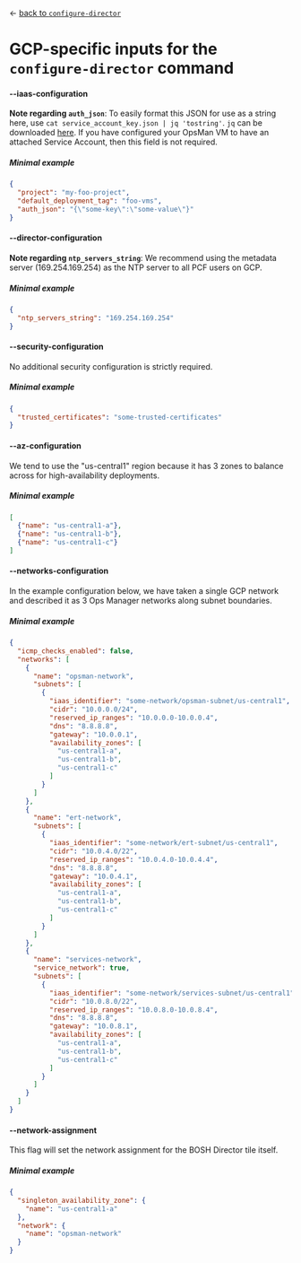 &larr; [back to `configure-director`](README.md)

# GCP-specific inputs for the `configure-director` command

#### --iaas-configuration
**Note regarding `auth_json`**: To easily format this JSON for use as a string here, use `cat service_account_key.json | jq 'tostring'`.
`jq` can be downloaded [here](https://stedolan.github.io/jq/).
If you have configured your OpsMan VM to have an attached Service Account, then this field is not required.

##### Minimal example
```json
{
  "project": "my-foo-project",
  "default_deployment_tag": "foo-vms",
  "auth_json": "{\"some-key\":\"some-value\"}"
}
```

#### --director-configuration
**Note regarding `ntp_servers_string`**: We recommend using the metadata server (169.254.169.254) as the NTP server to all PCF users on GCP.

##### Minimal example
```json
{
  "ntp_servers_string": "169.254.169.254"
}
```

#### --security-configuration
No additional security configuration is strictly required.

##### Minimal example
```json
{
  "trusted_certificates": "some-trusted-certificates"
}
```

#### --az-configuration
We tend to use the "us-central1" region because it has 3 zones to balance across for high-availability deployments.

##### Minimal example
```json
[
  {"name": "us-central1-a"},
  {"name": "us-central1-b"},
  {"name": "us-central1-c"}
]
```

#### --networks-configuration
In the example configuration below, we have taken a single GCP network and described it as 3 Ops Manager networks along subnet boundaries.

##### Minimal example
```json
{
  "icmp_checks_enabled": false,
  "networks": [
    {
      "name": "opsman-network",
      "subnets": [
        {
          "iaas_identifier": "some-network/opsman-subnet/us-central1",
          "cidr": "10.0.0.0/24",
          "reserved_ip_ranges": "10.0.0.0-10.0.0.4",
          "dns": "8.8.8.8",
          "gateway": "10.0.0.1",
          "availability_zones": [
            "us-central1-a",
            "us-central1-b",
            "us-central1-c"
          ]
        }
      ]
    },
    {
      "name": "ert-network",
      "subnets": [
        {
          "iaas_identifier": "some-network/ert-subnet/us-central1",
          "cidr": "10.0.4.0/22",
          "reserved_ip_ranges": "10.0.4.0-10.0.4.4",
          "dns": "8.8.8.8",
          "gateway": "10.0.4.1",
          "availability_zones": [
            "us-central1-a",
            "us-central1-b",
            "us-central1-c"
          ]
        }
      ]
    },
    {
      "name": "services-network",
      "service_network": true,
      "subnets": [
        {
          "iaas_identifier": "some-network/services-subnet/us-central1",
          "cidr": "10.0.8.0/22",
          "reserved_ip_ranges": "10.0.8.0-10.0.8.4",
          "dns": "8.8.8.8",
          "gateway": "10.0.8.1",
          "availability_zones": [
            "us-central1-a",
            "us-central1-b",
            "us-central1-c"
          ]
        }
      ]
    }
  ]
}
```

#### --network-assignment
This flag will set the network assignment for the BOSH Director tile itself.

##### Minimal example
```json
{
  "singleton_availability_zone": {
    "name": "us-central1-a"
  },
  "network": {
    "name": "opsman-network"
  }
}
```
